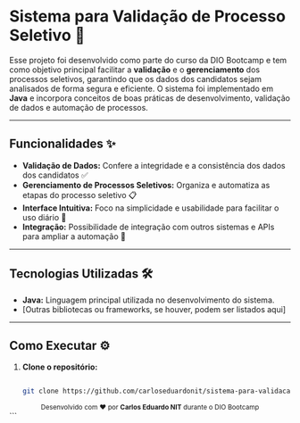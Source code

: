 # Sistema para Validação de Processo Seletivo 🚀

Esse projeto foi desenvolvido como parte do curso da DIO Bootcamp e tem como objetivo principal facilitar a **validação** e o **gerenciamento** dos processos seletivos, garantindo que os dados dos candidatos sejam analisados de forma segura e eficiente. O sistema foi implementado em **Java** e incorpora conceitos de boas práticas de desenvolvimento, validação de dados e automação de processos.

---

## Funcionalidades ✨

- **Validação de Dados:** Confere a integridade e a consistência dos dados dos candidatos ✅  
- **Gerenciamento de Processos Seletivos:** Organiza e automatiza as etapas do processo seletivo 📋  
- **Interface Intuitiva:** Foco na simplicidade e usabilidade para facilitar o uso diário 🎨  
- **Integração:** Possibilidade de integração com outros sistemas e APIs para ampliar a automação 🔗

---

## Tecnologias Utilizadas 🛠️

- **Java:** Linguagem principal utilizada no desenvolvimento do sistema.  
- [Outras bibliotecas ou frameworks, se houver, podem ser listados aqui]

---

## Como Executar ⚙️

1. **Clone o repositório:**

   ```bash

   git clone https://github.com/carloseduardonit/sistema-para-validacao-de-processo-seletivo.git

   ```
   
<div align="center"> <small>Desenvolvido com ♥ por <strong>Carlos Eduardo NIT</strong> durante o DIO Bootcamp</small> </div> ```